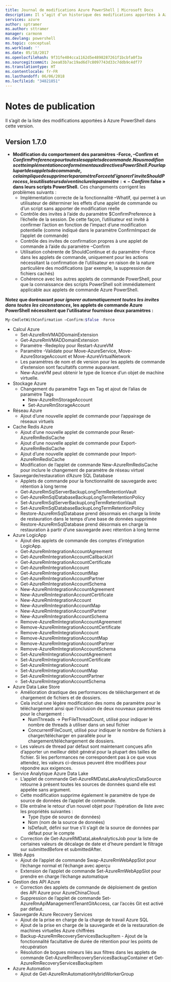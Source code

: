 ```yaml
---
title: Journal de modifications Azure PowerShell | Microsoft Docs
description: Il s’agit d’un historique des modifications apportées à Azure PowerShell dans la dernière version.
services: azure
author: sptramer
ms.author: sttramer
manager: carmonm
ms.devlang: powershell
ms.topic: conceptual
ms.workload: ''
ms.date: 05/18/2017
ms.openlocfilehash: 9f31fe404cca1162d5e4898287261f1bcbfa0f3a
ms.sourcegitcommit: 2eea03b7ac19ad6d7c8097743d33c7ddb9c4df77
ms.translationtype: HT
ms.contentlocale: fr-FR
ms.lasthandoff: 06/06/2018
ms.locfileid: "34821851"
---
```

# <a name="release-notes"></a>Notes de publication

Il s’agit de la liste des modifications apportées à Azure PowerShell dans cette version.

## <a name="version-170"></a>Version 1.7.0

* **Modification du comportement des paramètres -Force, –Confirm et $ConfirmPreference pour toutes les applets de commande. Nous modifions cette implémentation conformément aux directives PowerShell. Pour la plupart des applets de commande, cela implique de supprimer le paramètre Force et d’ignorer l’invite ShouldProcess, les utilisateurs doivent inclure le paramètre : « -Confirm:$false » dans leurs scripts PowerShell.** Ces changements corrigent les problèmes suivants :
  - Implémentation correcte de la fonctionnalité –WhatIf, qui permet à un utilisateur de déterminer les effets d’une applet de commande ou d’un script sans apporter de modification réelle
  - Contrôle des invites à l’aide du paramètre $ConfirmPreference à l’échelle de la session. De cette façon, l’utilisateur est invité à confirmer l’action en fonction de l’impact d’une modification potentielle (comme indiqué dans le paramètre ConfirmImpact de l’applet de commande)
  - Contrôle des invites de confirmation propres à une applet de commande à l’aide du paramètre –Confirm
  - Utilisation cohérente de ShouldContinue et du paramètre –Force dans les applets de commande, uniquement pour les actions nécessitant la confirmation de l’utilisateur en raison de la nature particulière des modifications (par exemple, la suppression de fichiers cachés)
  - Cohérence avec les autres applets de commande PowerShell, pour que la connaissance des scripts PowerShell soit immédiatement applicable aux applets de commande Azure PowerShell.

**Notez que dorénavant pour *ignorer automatiquement toutes les invites dans toutes les circonstances*, les applets de commande Azure PowerShell nécessitent que l’utilisateur fournisse deux paramètres :**
```powershell
My-CmdletWithConfirmation –Confirm:$false -Force
```
* Calcul Azure
  - Set-AzureRmVMADDomainExtension
  - Get-AzureRmVMADDomainExtension
  - Paramètre -Redeploy pour Restart-AzureVM
  - Paramètre -Validate pour Move-AzureService, Move-AzureStorageAccount et Move-AzureVirtualNetwork
  - Les paramètres de nom et de version pour les applets de commande d’extension sont facultatifs comme auparavant.
  - New-AzureVM peut obtenir le type de licence d’un objet de machine virtuelle.
* Stockage Azure
  - Changement du paramètre Tags en Tag et ajout de l’alias de paramètre Tags
    + New-AzureRmStorageAccount
    + Set-AzureRmStorageAccount
* Réseau Azure
  - Ajout d’une nouvelle applet de commande pour l’appairage de réseaux virtuels
* Cache Redis Azure
  - Ajout d’une nouvelle applet de commande pour Reset-AzureRmRedisCache
  - Ajout d’une nouvelle applet de commande pour Export-AzureRmRedisCache
  - Ajout d’une nouvelle applet de commande pour Import-AzureRmRedisCache
  - Modification de l’applet de commande New-AzureRmRedisCache pour inclure le changement de paramètre de réseau virtuel
* Sauvegarde/restauration d’Azure SQL Database
  - Applets de commande pour la fonctionnalité de sauvegarde avec rétention à long terme
  - Get-AzureRmSqlServerBackupLongTermRetentionVault
  - Get-AzureRmSqlDatabaseBackupLongTermRetentionPolicy
  - Set-AzureRmSqlServerBackupLongTermRetentionVault
  - Set-AzureRmSqlDatabaseBackupLongTermRetentionPolicy
  - Restore-AzureRmSqlDatabase prend désormais en charge la limite de restauration dans le temps d’une base de données supprimée
  - Restore-AzureRmSqlDatabase prend désormais en charge la restauration à partir d’une sauvegarde avec rétention à long terme
* Azure LogicApp
  - Ajout des applets de commande des comptes d’intégration LogicApp.
  - Get-AzureRmIntegrationAccountAgreement
  - Get-AzureRmIntegrationAccountCallbackUrl
  - Get-AzureRmIntegrationAccountCertificate
  - Get-AzureRmIntegrationAccount
  - Get-AzureRmIntegrationAccountMap
  - Get-AzureRmIntegrationAccountPartner
  - Get-AzureRmIntegrationAccountSchema
  - New-AzureRmIntegrationAccountAgreement
  - New-AzureRmIntegrationAccountCertificate
  - New-AzureRmIntegrationAccount
  - New-AzureRmIntegrationAccountMap
  - New-AzureRmIntegrationAccountPartner
  - New-AzureRmIntegrationAccountSchema
  - Remove-AzureRmIntegrationAccountAgreement
  - Remove-AzureRmIntegrationAccountCertificate
  - Remove-AzureRmIntegrationAccount
  - Remove-AzureRmIntegrationAccountMap
  - Remove-AzureRmIntegrationAccountPartner
  - Remove-AzureRmIntegrationAccountSchema
  - Set-AzureRmIntegrationAccountAgreement
  - Set-AzureRmIntegrationAccountCertificate
  - Set-AzureRmIntegrationAccount
  - Set-AzureRmIntegrationAccountMap
  - Set-AzureRmIntegrationAccountPartner
  - Set-AzureRmIntegrationAccountSchema
* Azure Data Lake Store
  - Amélioration drastique des performances de téléchargement et de chargement de fichiers et de dossiers.
  - Cela inclut une légère modification des noms de paramètre pour le téléchargement ainsi que l’inclusion de deux nouveaux paramètres pour le chargement :
    + NumThreads -> PerFileThreadCount, utilisé pour indiquer le nombre de threads à utiliser dans un seul fichier
    + ConcurrentFileCount, utilisé pour indiquer le nombre de fichiers à charger/télécharger en parallèle pour le chargement/téléchargement de dossiers.
  - Les valeurs de thread par défaut sont maintenant conçues afin d’apporter un meilleur débit général pour la plupart des tailles de fichier. Si les performances ne correspondent pas à ce que vous attendez, les valeurs ci-dessus peuvent être modifiées pour répondre aux exigences.
* Service Analytique Azure Data Lake
  - L’applet de commande Get-AzureRMDataLakeAnalyticsDataSource retourne à présent toutes les sources de données quand elle est appelée sans argument.
  - Cette modification supprime également le paramètre de type de source de données de l’applet de commande.
  - Elle entraîne le retour d’un nouvel objet pour l’opération de liste avec les propriétés suivantes :
    + Type (type de source de données)
    + Nom (nom de la source de données)
    + IsDefault, défini sur true s’il s’agit de la source de données par défaut pour le compte
  - Correction de Get-AzureRMDataLakeAnalyticsJob pour la liste de certaines valeurs de décalage de date et d’heure pendant le filtrage sur submittedBefore et submittedAfter.
* Web Apps
  - Ajout de l’applet de commande Swap-AzureRmWebAppSlot pour l’échange normal et l’échange avec aperçu
  - Extension de l’applet de commande Set-AzureRmWebAppSlot pour prendre en charge l’échange automatique
* Gestion des API Azure
  - Correction des applets de commande de déploiement de gestion des API Azure pour AzureChinaCloud.
  - Suppression de l’applet de commande Set-AzureRmApiManagementTenantGitAccess, car l’accès Git est activé par défaut.
* Sauvegarde Azure Recovery Services
  - Ajout de la prise en charge de la charge de travail Azure SQL
  - Ajout de la prise en charge de la sauvegarde et de la restauration de machines virtuelles Azure chiffrées
  - Backup-AzureRmRecoveryServicesBackupItem - Ajout de la fonctionnalité facultative de durée de rétention pour les points de récupération
  - Résolution de bogues mineurs liés aux filtres dans les applets de commande Get-AzureRmRecoveryServicesBackupContainer et Get-AzureRmRecoveryServicesBackupItem
* Azure Automation
  - Ajout de Get-AzureRmAutomationHybridWorkerGroup
